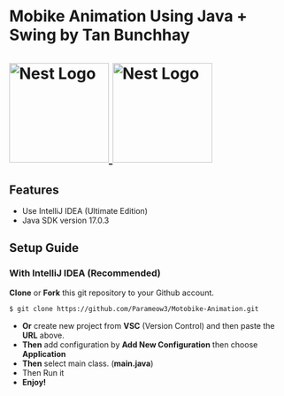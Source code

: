 <h1> Mobike Animation Using Java + Swing by Tan Bunchhay
  <a  
    href="https://nestjs.com/"  
    target="blank"  
  >  
<br/>  
<br/> 
    <img  
      src="https://www.bing.com/th?id=A1347d5afb5defc136de5264018fe79f9&w=148&h=148&c=7&o=6&dpr=2.25&pid=SANGAM"  
      width="180"  
      alt="Nest Logo"  
    /> 
    <img  
      src="https://www.bing.com/th?id=OIP.ANfN008bhlikSHWZAaVXSAHaHa&w=110&h=110"  
      width="180"  
      alt="Nest Logo"  
    />

  </a>  
</h1>

## Features

- Use IntelliJ IDEA (Ultimate Edition)
- Java SDK version 17.0.3

## Setup Guide
### With IntelliJ IDEA (Recommended)
**Clone** or **Fork** this git repository to your Github account.
```bash  
$ git clone https://github.com/Parameow3/Motobike-Animation.git 
````
- **Or** create new project from **VSC** (Version Control) and then paste the **URL** above.
- **Then** add configuration by **Add New Configuration** then choose **Application**
- **Then** select main class. (**main.java**)
- Then Run it
- **Enjoy!**